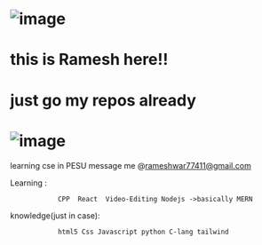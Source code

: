![image](https://user-images.githubusercontent.com/114616616/199245419-c3cc6e60-1ce9-4f70-869d-13191463eaf4.png)
===================================================================================================================================
this is Ramesh here!!
===================================================================================================================================

just go my repos already 
===================================================================================================================================
![image](https://user-images.githubusercontent.com/114616616/199245605-77a1b472-16dd-4030-ae9b-2bd6d196cd27.png)
===================================================================================================================================
learning cse in PESU 
message me @rameshwar77411@gmail.com

Learning :  

                CPP  React  Video-Editing Nodejs ->basically MERN 
            
knowledge(just in case):


                html5 Css Javascript python C-lang tailwind 
